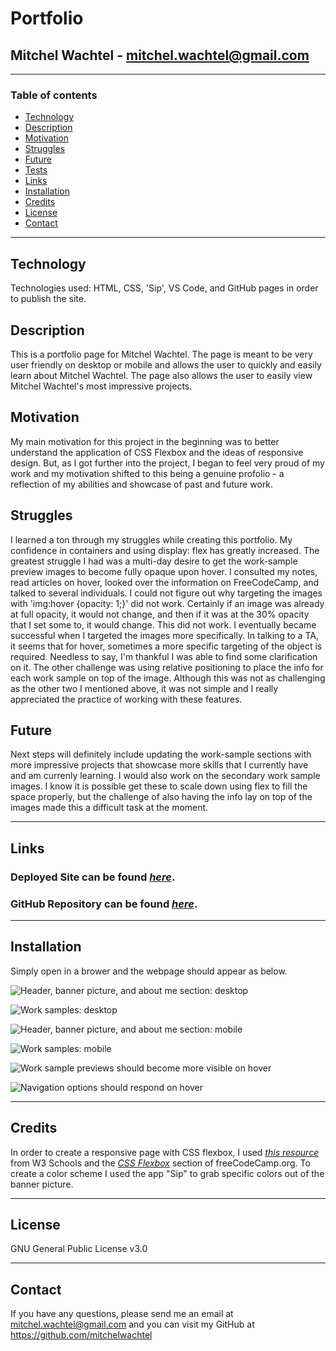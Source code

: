 # Portfolio

## Mitchel Wachtel - mitchel.wachtel@gmail.com

---
### Table of contents
* [Technology](#technology)
* [Description](#description)
* [Motivation](#motivation)
* [Struggles](#struggles)
* [Future](#future)
* [Tests](#tests)
* [Links](#links)
* [Installation](#installation)
* [Credits](#credits)
* [License](#license)
* [Contact](#contact)
---

## Technology

Technologies used: HTML, CSS, 'Sip', VS Code, and GitHub pages in order to publish the site.

## Description

This is a portfolio page for Mitchel Wachtel. The page is meant to be very user friendly on desktop or mobile and allows the user to quickly and easily learn about Mitchel Wachtel. The page also allows the user to easily view Mitchel Wachtel's most impressive projects.

## Motivation

My main motivation for this project in the beginning was to better understand the application of CSS Flexbox and the ideas of responsive design.  But, as I got further into the project, I began to feel very proud of my work and my motivation shifted to this being a genuine profolio - a reflection of my abilities and showcase of past and future work.

## Struggles

I learned a ton through my struggles while creating this portfolio. My confidence in containers and using display: flex has greatly increased. The greatest struggle I had was a multi-day desire to get the work-sample preview images to become fully opaque upon hover. I consulted my notes, read articles on hover, looked over the information on FreeCodeCamp, and talked to several individuals. I could not figure out why targeting the images with 'img:hover {opacity: 1;}' did not work. Certainly if an image was already at full opacity, it would not change, and then if it was at the 30% opacity that I set some to, it would change. This did not work. I eventually became successful when I targeted the images more specifically. In talking to a TA, it seems that for hover, sometimes a more specific targeting of the object is required. Needless to say, I'm thankful I was able to find some clarification on it. The other challenge was using relative positioning to place the info for each work sample on top of the image. Although this was not as challenging as the other two I mentioned above, it was not simple and I really appreciated the practice of working with these features.

## Future

Next steps will definitely include updating the work-sample sections with more impressive projects that showcase more skills that I currently have and am currenly learning. I would also work on the secondary work sample images. I know it is possible get these to scale down using flex to fill the space properly, but the challenge of also having the info lay on top of the images made this a difficult task at the moment.

---

## Links

### **Deployed Site** can be found *[here](https://www.mitchelwachtel.me/portfolio)*. 

### **GitHub Repository** can be found *[here](https://github.com/mitchelwachtel/portfolio)*.

---
## Installation 

Simply open in a brower and the webpage should appear as below.

![Header, banner picture, and about me section: desktop](./assets/images/H-D.png)

![Work samples: desktop](./assets/images/W-D.png)

![Header, banner picture, and about me section: mobile](./assets/images/H-M.png)

![Work samples: mobile](./assets/images/W-M.png)

![Work sample previews should become more visible on hover](./assets/images/W-H.png)

![Navigation options should respond on hover](./assets/images/N-H.png)

---
## Credits

In order to create a responsive page with CSS flexbox, I used *[this resource](https://css-tricks.com/snippets/css/a-guide-to-flexbox/#background)* from W3 Schools and the *[CSS Flexbox](https://www.freecodecamp.org/learn/responsive-web-design#css-flexbox)* section of freeCodeCamp.org. To create a color scheme I used the app "Sip" to grab specific colors out of the banner picture. 

---
## License

GNU General Public License v3.0

---
## Contact

If you have any questions, please send me an email at mitchel.wachtel@gmail.com and you can visit my GitHub at https://github.com/mitchelwachtel